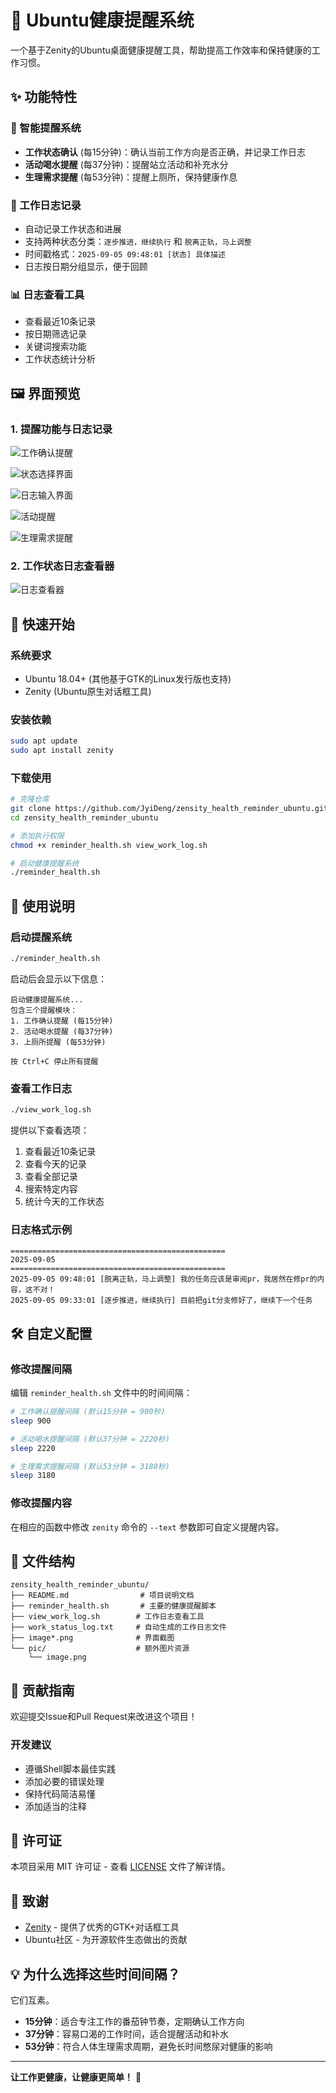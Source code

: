 # 🏥 Ubuntu健康提醒系统

一个基于Zenity的Ubuntu桌面健康提醒工具，帮助提高工作效率和保持健康的工作习惯。

## ✨ 功能特性

### 🔔 智能提醒系统
- **工作状态确认** (每15分钟)：确认当前工作方向是否正确，并记录工作日志
- **活动喝水提醒** (每37分钟)：提醒站立活动和补充水分
- **生理需求提醒** (每53分钟)：提醒上厕所，保持健康作息

### 📝 工作日志记录
- 自动记录工作状态和进展
- 支持两种状态分类：`逐步推进，继续执行` 和 `脱离正轨，马上调整`
- 时间戳格式：`2025-09-05 09:48:01 [状态] 具体描述`
- 日志按日期分组显示，便于回顾

### 📊 日志查看工具
- 查看最近10条记录
- 按日期筛选记录
- 关键词搜索功能
- 工作状态统计分析

## 🖼️ 界面预览

### 1. 提醒功能与日志记录

![工作确认提醒](pic/image.png)

![状态选择界面](pic/image-3.png)

![日志输入界面](pic/image-4.png)

![活动提醒](pic/image-1.png)

![生理需求提醒](pic/image-2.png)

### 2. 工作状态日志查看器

![日志查看器](pic/image-0.png)

## 🚀 快速开始

### 系统要求
- Ubuntu 18.04+ (其他基于GTK的Linux发行版也支持)
- Zenity (Ubuntu原生对话框工具)

### 安装依赖

```bash
sudo apt update
sudo apt install zenity
```

### 下载使用

```bash
# 克隆仓库
git clone https://github.com/JyiDeng/zensity_health_reminder_ubuntu.git
cd zensity_health_reminder_ubuntu

# 添加执行权限
chmod +x reminder_health.sh view_work_log.sh

# 启动健康提醒系统
./reminder_health.sh
```

## 📖 使用说明

### 启动提醒系统

```bash
./reminder_health.sh
```

启动后会显示以下信息：
```
启动健康提醒系统...
包含三个提醒模块：
1. 工作确认提醒 (每15分钟)
2. 活动喝水提醒 (每37分钟)
3. 上厕所提醒 (每53分钟)

按 Ctrl+C 停止所有提醒
```

### 查看工作日志

```bash
./view_work_log.sh
```

提供以下查看选项：
1. 查看最近10条记录
2. 查看今天的记录
3. 查看全部记录
4. 搜索特定内容
5. 统计今天的工作状态

### 日志格式示例

```
================================================
2025-09-05
================================================
2025-09-05 09:48:01 [脱离正轨，马上调整] 我的任务应该是审阅pr，我居然在修pr的内容，这不对！
2025-09-05 09:33:01 [逐步推进，继续执行] 目前把git分支修好了，继续下一个任务
```

## 🛠️ 自定义配置

### 修改提醒间隔

编辑 `reminder_health.sh` 文件中的时间间隔：

```bash
# 工作确认提醒间隔 (默认15分钟 = 900秒)
sleep 900

# 活动喝水提醒间隔 (默认37分钟 = 2220秒)  
sleep 2220

# 生理需求提醒间隔 (默认53分钟 = 3180秒)
sleep 3180
```

### 修改提醒内容

在相应的函数中修改 `zenity` 命令的 `--text` 参数即可自定义提醒内容。

## 📁 文件结构

```
zensity_health_reminder_ubuntu/
├── README.md                # 项目说明文档
├── reminder_health.sh       # 主要的健康提醒脚本
├── view_work_log.sh        # 工作日志查看工具
├── work_status_log.txt     # 自动生成的工作日志文件
├── image*.png              # 界面截图
└── pic/                    # 额外图片资源
    └── image.png
```

## 🤝 贡献指南

欢迎提交Issue和Pull Request来改进这个项目！

### 开发建议
- 遵循Shell脚本最佳实践
- 添加必要的错误处理
- 保持代码简洁易懂
- 添加适当的注释

## 📄 许可证

本项目采用 MIT 许可证 - 查看 [LICENSE](LICENSE) 文件了解详情。

## 🙏 致谢

- [Zenity](https://help.gnome.org/users/zenity/stable/) - 提供了优秀的GTK+对话框工具
- Ubuntu社区 - 为开源软件生态做出的贡献

## 💡 为什么选择这些时间间隔？

它们互素。
- **15分钟**：适合专注工作的番茄钟节奏，定期确认工作方向
- **37分钟**：容易口渴的工作时间，适合提醒活动和补水
- **53分钟**：符合人体生理需求周期，避免长时间憋尿对健康的影响

---

**让工作更健康，让健康更简单！** 🌟